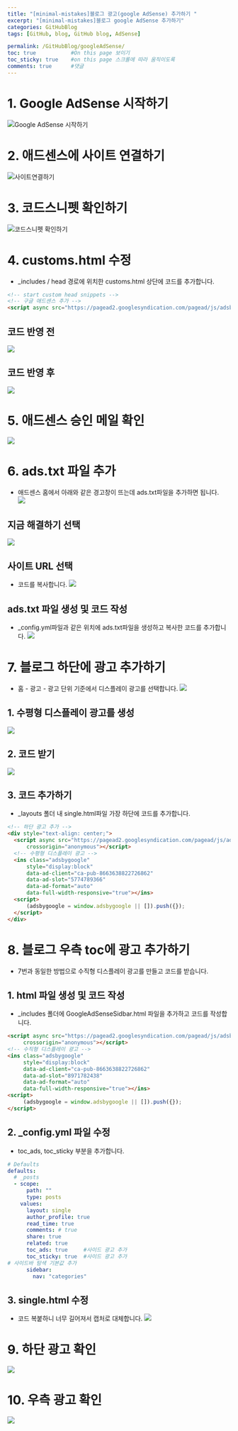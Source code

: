 ```yaml
---
title: "[minimal-mistakes]블로그 광고(google AdSense) 추가하기 "
excerpt: "[minimal-mistakes]블로그 google AdSense 추가하기"
categories: GitHubBlog
tags: [GitHub, blog, GitHub blog, AdSense]

permalink: /GitHubBlog/googleAdSense/  
toc: true           #On this page 보이기 
toc_sticky: true    #on this page 스크롤에 따라 움직이도록 
comments: true      #댓글
--- 
```


# 1. Google AdSense 시작하기 
![Google AdSense 시작하기](../../assets/images/categories/githubblog/2024-04-08-GoogleAdSense1.png)

# 2. 애드센스에 사이트 연결하기 
![사이트연결하기](../../assets/images/categories/githubblog/2024-04-08-GoogleAdSense2.png)

# 3. 코드스니펫 확인하기  
![코드스니펫 확인하기](../../assets/images/categories/githubblog/2024-04-08-GoogleAdSense3.png)

# 4. customs.html 수정 
- _includes / head 경로에 위치한 customs.html 상단에 코드를 추가합니다. 

``` html 
<!-- start custom head snippets -->
<!-- 구글 애드센스 추가 -->
<script async src="https://pagead2.googlesyndication.com/pagead/js/adsbygoogle.js?client=ca-pub-8663638822726862" crossorigin="anonymous"></script>
```

## 코드 반영 전 
![](../../assets/images/categories/githubblog/2024-04-08-GoogleAdSense4.png)

## 코드 반영 후 
![](../../assets/images/categories/githubblog/2024-04-08-GoogleAdSense5.png)

# 5. 애드센스 승인 메일 확인 
![](../../assets/images/categories/githubblog/2024-04-08-GoogleAdSense6.png)

# 6. ads.txt 파일 추가 
- 애드센스 홈에서 아래와 같은 경고창이 뜨는데 ads.txt파일을 추가하면 됩니다.  
![](../../assets/images/categories/githubblog/2024-04-08-GoogleAdSense7.png)

## 지금 해결하기 선택 
![](../../assets/images/categories/githubblog/2024-04-08-GoogleAdSense8.png)

## 사이트 URL 선택 
- 코드를 복사합니다. 
![](../../assets/images/categories/githubblog/2024-04-08-GoogleAdSense9.png)

## ads.txt 파일 생성 및 코드 작성 
- _config.yml파일과 같은 위치에 ads.txt파일을 생성하고 복사한 코드를 추가합니다. 
![](../../assets/images/categories/githubblog/2024-04-08-GoogleAdSense10.png)

# 7. 블로그 하단에 광고 추가하기 
- 홈 - 광고 - 광고 단위 기준에서 디스플레이 광고를 선택합니다. 
![](../../assets/images/categories/githubblog/2024-04-08-GoogleAdSense11.png)

## 1. 수평형 디스플레이 광고를 생성
![](../../assets/images/categories/githubblog/2024-04-08-GoogleAdSense12.png)

## 2. 코드 받기  
![](../../assets/images/categories/githubblog/2024-04-08-GoogleAdSense13.png)

## 3. 코드 추가하기 
- _layouts 폴더 내 single.html파일 가장 하단에 코드를 추가합니다. 

``` html
<!-- 하단 광고 추가 -->
<div style="text-align: center;">
  <script async src="https://pagead2.googlesyndication.com/pagead/js/adsbygoogle.js?client=ca-pub-8663638822726862"
      crossorigin="anonymous"></script>
  <!-- 수평형 디스플레이 광고 -->
  <ins class="adsbygoogle"
      style="display:block"
      data-ad-client="ca-pub-8663638822726862"
      data-ad-slot="5774789366"
      data-ad-format="auto"
      data-full-width-responsive="true"></ins>
  <script>
      (adsbygoogle = window.adsbygoogle || []).push({});
  </script>
</div>
```

# 8. 블로그 우측 toc에 광고 추가하기 
- 7번과 동일한 방법으로 수직형 디스플레이 광고를 만들고 코드를 받습니다. 

## 1. html 파일 생성 및 코드 작성 
- _includes 폴더에 GoogleAdSenseSidbar.html 파일을 추가하고 코드를 작성합니다. 

```html
<script async src="https://pagead2.googlesyndication.com/pagead/js/adsbygoogle.js?client=ca-pub-8663638822726862"
     crossorigin="anonymous"></script>
<!-- 수직형 디스플레이 광고 -->
<ins class="adsbygoogle"
     style="display:block"
     data-ad-client="ca-pub-8663638822726862"
     data-ad-slot="8971782438"
     data-ad-format="auto"
     data-full-width-responsive="true"></ins>
<script>
     (adsbygoogle = window.adsbygoogle || []).push({});
</script>
```

## 2. _config.yml 파일 수정 
- toc_ads, toc_sticky 부분을 추가합니다. 

``` yml 
# Defaults
defaults:
  # _posts
  - scope:
      path: ""
      type: posts
    values:
      layout: single
      author_profile: true
      read_time: true
      comments: # true
      share: true
      related: true
      toc_ads: true     #사이드 광고 추가 
      toc_sticky: true  #사이드 광고 추가 
# 사이드바 탐색 기본값 추가 
      sidebar:
        nav: "categories"
```

## 3. single.html 수정 
- 코드 복붙하니 너무 길어져서 캡처로 대체합니다.
![](../../assets/images/categories/githubblog/2024-04-08-GoogleAdSense14.png)

# 9. 하단 광고 확인 
![](../../assets/images/categories/githubblog/2024-04-08-GoogleAdSense15.png)

# 10. 우측 광고 확인 
![](../../assets/images/categories/githubblog/2024-04-08-GoogleAdSense16.png)